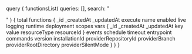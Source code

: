 query {
    functionsList(
        queries: [],
        search: "<SEARCH>"
    ) {
        total
        functions {
            _id
            _createdAt
            _updatedAt
            execute
            name
            enabled
            live
            logging
            runtime
            deployment
            scopes
            vars {
                _id
                _createdAt
                _updatedAt
                key
                value
                resourceType
                resourceId
            }
            events
            schedule
            timeout
            entrypoint
            commands
            version
            installationId
            providerRepositoryId
            providerBranch
            providerRootDirectory
            providerSilentMode
        }
    }
}

